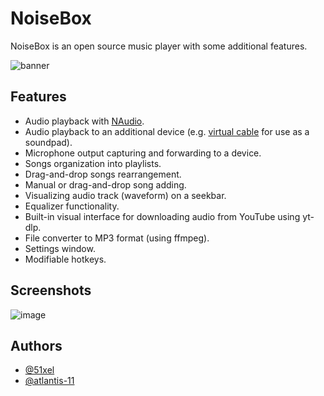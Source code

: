 
# NoiseBox

NoiseBox is an open source music player with some additional features.

![banner](https://user-images.githubusercontent.com/85559317/234087906-9c0f602c-22e6-4d4c-9f93-93124543f8ad.png)

## Features

- Audio playback with [NAudio](https://github.com/naudio/NAudio).
- Audio playback to an additional device (e.g. [virtual cable](https://vb-audio.com/Cable/) for use as a soundpad).
- Microphone output capturing and forwarding to a device.
- Songs organization into playlists.
- Drag-and-drop songs rearrangement.
- Manual or drag-and-drop song adding.
- Visualizing audio track (waveform) on a seekbar.
- Equalizer functionality.
- Built-in visual interface for downloading audio from YouTube using yt-dlp.
- File converter to MP3 format (using ffmpeg).
- Settings window.
- Modifiable hotkeys.

## Screenshots

![image](https://github.com/51xel/NoiseBox/assets/85559317/f28ec8fc-4ab2-46de-a85e-390178c52963)

## Authors

- [@51xel](https://github.com/51xel/)
- [@atlantis-11](https://github.com/atlantis-11)
